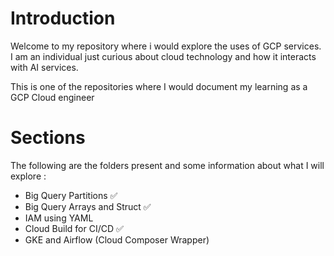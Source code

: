 # Introduction

Welcome to my repository where i would explore the uses of GCP services. I am an individual just curious about cloud technology and how it interacts with AI services.

This is one of the repositories where I would document my learning as a GCP Cloud engineer

# Sections 

The following are the folders present and some information about what I will explore :

- Big Query Partitions ✅
- Big Query Arrays and Struct ✅
- IAM using YAML 
- Cloud Build for CI/CD ✅
- GKE and Airflow (Cloud Composer Wrapper)


